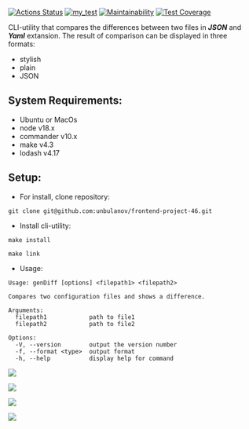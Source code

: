 [![Actions Status](https://github.com/unbulanov/frontend-project-46/workflows/hexlet-check/badge.svg)](https://github.com/unbulanov/frontend-project-46/actions)
[![my_test](https://github.com/unbulanov/frontend-project-46/actions/workflows/nodejs.yml/badge.svg)](https://github.com/unbulanov/frontend-project-46/actions/workflows/nodejs.yml)
[![Maintainability](https://api.codeclimate.com/v1/badges/1a3b3c4efe7b91232555/maintainability)](https://codeclimate.com/github/unbulanov/frontend-project-46/maintainability)
[![Test Coverage](https://api.codeclimate.com/v1/badges/1a3b3c4efe7b91232555/test_coverage)](https://codeclimate.com/github/unbulanov/frontend-project-46/test_coverage)

CLI-utility that compares the differences between two files in ***JSON*** and ***Yaml*** extansion. The result of comparison can be displayed in three formats:
- stylish
- plain
- JSON

## System Requirements:
- Ubuntu or MacOs
- node v18.x
- commander v10.x
- make v4.3
- lodash v4.17

## Setup:
- For install, clone repository:
```
git clone git@github.com:unbulanov/frontend-project-46.git
```
- Install cli-utility:
```
make install

make link
```
- Usage:
```
Usage: genDiff [options] <filepath1> <filepath2>

Compares two configuration files and shows a difference.

Arguments:
  filepath1            path to file1
  filepath2            path to file2

Options:
  -V, --version        output the version number
  -f, --format <type>  output format
  -h, --help           display help for command
```


<a href="https://asciinema.org/a/t4HZEAAW0rHuLjJJGcmlI7zu6" target="_blank"><img src="https://asciinema.org/a/t4HZEAAW0rHuLjJJGcmlI7zu6.svg" /></a>

<a href="https://asciinema.org/a/lvFNl6j3v97Iwi7J3qs6hxJwm" target="_blank"><img src="https://asciinema.org/a/lvFNl6j3v97Iwi7J3qs6hxJwm.svg" /></a>

<a href="https://asciinema.org/a/a1Tx1i0Rzzakl7qKd52ZsxOJF" target="_blank"><img src="https://asciinema.org/a/a1Tx1i0Rzzakl7qKd52ZsxOJF.svg" /></a>

<a href="https://asciinema.org/a/3LOBKxwAfahZTS1QfYJ33oxGB" target="_blank"><img src="https://asciinema.org/a/3LOBKxwAfahZTS1QfYJ33oxGB.svg" /></a>